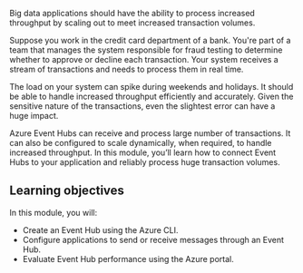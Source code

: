 Big data applications should have the ability to process increased throughput by scaling out to meet increased transaction volumes.

Suppose you work in the credit card department of a bank. You're part of a team that manages the system responsible for fraud testing to determine whether to approve or decline each transaction. Your system receives a stream of transactions and needs to process them in real time.

The load on your system can spike during weekends and holidays. It should be able to handle increased throughput efficiently and accurately. Given the sensitive nature of the transactions, even the slightest error can have a huge impact.

Azure Event Hubs can receive and process large number of transactions. It can also be configured to scale dynamically, when required, to handle increased throughput.
In this module, you’ll learn how to connect Event Hubs to your application and reliably process huge transaction volumes.

## Learning objectives

In this module, you will:

- Create an Event Hub using the Azure CLI.
- Configure applications to send or receive messages through an Event Hub.
- Evaluate Event Hub performance using the Azure portal.